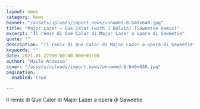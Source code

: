 ```yaml
---
layout: news
category: News
banner: "/assets/uploads/import.news/unnamed-8-640x640.jpg"
title: "Major Lazer – Que Calor (with J Balvin) [Saweetie Remix]"
excerpt: "Il remix di Que Calor di Major Lazer a opera di Saweetie"
quote: ""
description: "Il remix di Que Calor di Major Lazer a opera di Saweetie"
keywords: ""
date: 2021-01-22T00:00:00.000+01:00
author: "Haile Anbessa"
cover: "/assets/uploads/import.news/unnamed-8-640x640.jpg"
pagination:
  enabled: true

---
```


Il remix di Que Calor di Major Lazer a opera di Saweetie